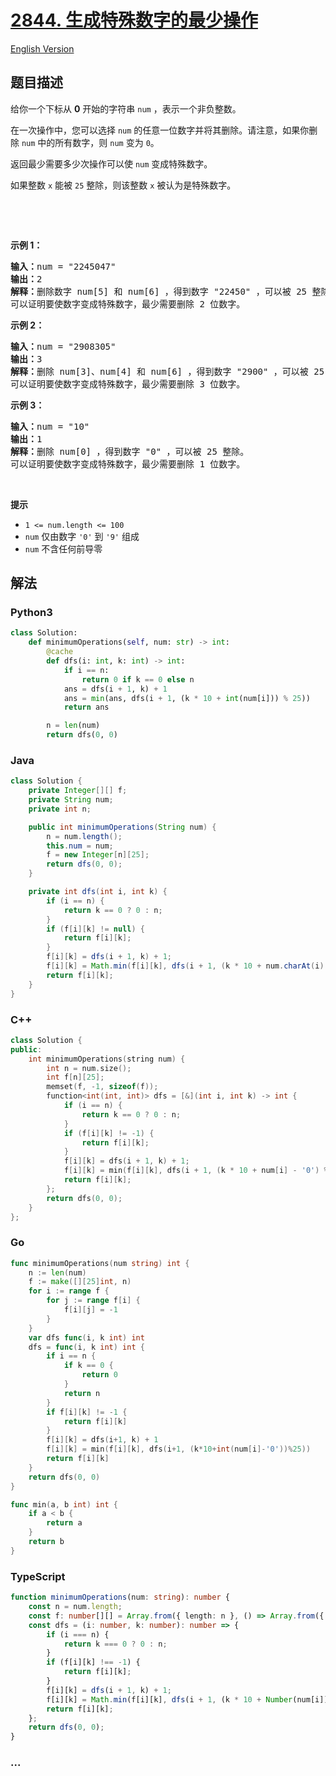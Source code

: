 # [2844. 生成特殊数字的最少操作](https://leetcode.cn/problems/minimum-operations-to-make-a-special-number)

[English Version](/solution/2800-2899/2844.Minimum%20Operations%20to%20Make%20a%20Special%20Number/README_EN.md)

## 题目描述

<!-- 这里写题目描述 -->

<p>给你一个下标从 <strong>0</strong> 开始的字符串 <code>num</code> ，表示一个非负整数。</p>

<p>在一次操作中，您可以选择 <code>num</code> 的任意一位数字并将其删除。请注意，如果你删除 <code>num</code> 中的所有数字，则 <code>num</code> 变为 <code>0</code>。</p>

<p>返回最少需要多少次操作可以使 <code>num</code> 变成特殊数字。</p>

<p>如果整数 <code>x</code> 能被 <code>25</code> 整除，则该整数 <code>x</code> 被认为是特殊数字。</p>

<p>&nbsp;</p>

<p>&nbsp;</p>

<p><strong>示例 1：</strong></p>

<pre>
<strong>输入：</strong>num = "2245047"
<strong>输出：</strong>2
<strong>解释：</strong>删除数字 num[5] 和 num[6] ，得到数字 "22450" ，可以被 25 整除。
可以证明要使数字变成特殊数字，最少需要删除 2 位数字。</pre>

<p><strong>示例 2：</strong></p>

<pre>
<strong>输入：</strong>num = "2908305"
<strong>输出：</strong>3
<strong>解释：</strong>删除 num[3]、num[4] 和 num[6] ，得到数字 "2900" ，可以被 25 整除。
可以证明要使数字变成特殊数字，最少需要删除 3 位数字。</pre>

<p><strong>示例 3：</strong></p>

<pre>
<strong>输入：</strong>num = "10"
<strong>输出：</strong>1
<strong>解释：</strong>删除 num[0] ，得到数字 "0" ，可以被 25 整除。
可以证明要使数字变成特殊数字，最少需要删除 1 位数字。
</pre>

<p>&nbsp;</p>

<p><strong>提示</strong></p>

<ul>
	<li><code>1 &lt;= num.length &lt;= 100</code></li>
	<li><code>num</code> 仅由数字 <code>'0'</code> 到 <code>'9'</code> 组成</li>
	<li><code>num</code> 不含任何前导零</li>
</ul>

## 解法

<!-- 这里可写通用的实现逻辑 -->

<!-- tabs:start -->

### **Python3**

<!-- 这里可写当前语言的特殊实现逻辑 -->

```python
class Solution:
    def minimumOperations(self, num: str) -> int:
        @cache
        def dfs(i: int, k: int) -> int:
            if i == n:
                return 0 if k == 0 else n
            ans = dfs(i + 1, k) + 1
            ans = min(ans, dfs(i + 1, (k * 10 + int(num[i])) % 25))
            return ans

        n = len(num)
        return dfs(0, 0)
```

### **Java**

<!-- 这里可写当前语言的特殊实现逻辑 -->

```java
class Solution {
    private Integer[][] f;
    private String num;
    private int n;

    public int minimumOperations(String num) {
        n = num.length();
        this.num = num;
        f = new Integer[n][25];
        return dfs(0, 0);
    }

    private int dfs(int i, int k) {
        if (i == n) {
            return k == 0 ? 0 : n;
        }
        if (f[i][k] != null) {
            return f[i][k];
        }
        f[i][k] = dfs(i + 1, k) + 1;
        f[i][k] = Math.min(f[i][k], dfs(i + 1, (k * 10 + num.charAt(i) - '0') % 25));
        return f[i][k];
    }
}
```

### **C++**

```cpp
class Solution {
public:
    int minimumOperations(string num) {
        int n = num.size();
        int f[n][25];
        memset(f, -1, sizeof(f));
        function<int(int, int)> dfs = [&](int i, int k) -> int {
            if (i == n) {
                return k == 0 ? 0 : n;
            }
            if (f[i][k] != -1) {
                return f[i][k];
            }
            f[i][k] = dfs(i + 1, k) + 1;
            f[i][k] = min(f[i][k], dfs(i + 1, (k * 10 + num[i] - '0') % 25));
            return f[i][k];
        };
        return dfs(0, 0);
    }
};
```

### **Go**

```go
func minimumOperations(num string) int {
	n := len(num)
	f := make([][25]int, n)
	for i := range f {
		for j := range f[i] {
			f[i][j] = -1
		}
	}
	var dfs func(i, k int) int
	dfs = func(i, k int) int {
		if i == n {
			if k == 0 {
				return 0
			}
			return n
		}
		if f[i][k] != -1 {
			return f[i][k]
		}
		f[i][k] = dfs(i+1, k) + 1
		f[i][k] = min(f[i][k], dfs(i+1, (k*10+int(num[i]-'0'))%25))
		return f[i][k]
	}
	return dfs(0, 0)
}

func min(a, b int) int {
	if a < b {
		return a
	}
	return b
}
```

### **TypeScript**

```ts
function minimumOperations(num: string): number {
    const n = num.length;
    const f: number[][] = Array.from({ length: n }, () => Array.from({ length: 25 }, () => -1));
    const dfs = (i: number, k: number): number => {
        if (i === n) {
            return k === 0 ? 0 : n;
        }
        if (f[i][k] !== -1) {
            return f[i][k];
        }
        f[i][k] = dfs(i + 1, k) + 1;
        f[i][k] = Math.min(f[i][k], dfs(i + 1, (k * 10 + Number(num[i])) % 25));
        return f[i][k];
    };
    return dfs(0, 0);
}
```

### **...**

```

```

<!-- tabs:end -->
